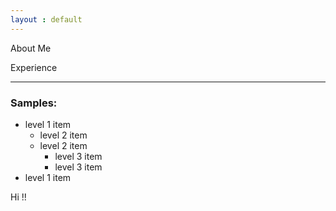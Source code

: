 ```yaml
---
layout : default
---
```


About Me

Experience

***

###  Samples:
  
   - level 1 item
        - level 2 item
        - level 2 item
            - level 3 item
            - level 3 item
   - level 1 item
    


Hi !!
